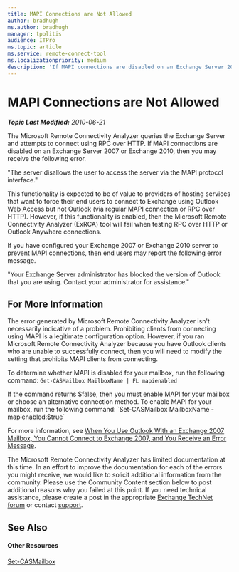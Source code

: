```yaml
---
title: MAPI Connections are Not Allowed
author: bradhugh
ms.author: bradhugh
manager: tpolitis
audience: ITPro 
ms.topic: article 
ms.service: remote-connect-tool
ms.localizationpriority: medium
description: 'If MAPI connections are disabled on an Exchange Server 2007 or Exchange 2010,  you may receive the following error: "The server disallows the user to access the server via the MAPI protocol interface."'
---
```



# MAPI Connections are Not Allowed


_**Topic Last Modified:** 2010-06-21_

The Microsoft Remote Connectivity Analyzer queries the Exchange Server and attempts to connect using RPC over HTTP. If MAPI connections are disabled on an Exchange Server 2007 or Exchange 2010, then you may receive the following error.

"The server disallows the user to access the server via the MAPI protocol interface."

This functionality is expected to be of value to providers of hosting services that want to force their end users to connect to Exchange using Outlook Web Access but not Outlook (via regular MAPI connection or RPC over HTTP). However, if this functionality is enabled, then the Microsoft Remote Connectivity Analyzer (ExRCA) tool will fail when testing RPC over HTTP or Outlook Anywhere connections.

If you have configured your Exchange 2007 or Exchange 2010 server to prevent MAPI connections, then end users may report the following error message.

"Your Exchange Server administrator has blocked the version of Outlook that you are using. Contact your administrator for assistance."


## For More Information

The error generated by Microsoft Remote Connectivity Analyzer isn't necessarily indicative of a problem. Prohibiting clients from connecting using MAPI is a legitimate configuration option. However, if you ran Microsoft Remote Connectivity Analyzer because you have Outlook clients who are unable to successfully connect, then you will need to modify the setting that prohibits MAPI clients from connecting.

To determine whether MAPI is disabled for your mailbox, run the following command:
`Get-CASMailbox MailboxName | FL mapienabled`

If the command returns $false, then you must enable MAPI for your mailbox or choose an alternative connection method. To enable MAPI for your mailbox, run the following command:
`Set-CASMailbox MailboxName -mapienabled:$true`

For more information, see [When You Use Outlook With an Exchange 2007 Mailbox, You Cannot Connect to Exchange 2007, and You Receive an Error Message](https://go.microsoft.com/fwlink/?linkid=100100).

The Microsoft Remote Connectivity Analyzer has limited documentation at this time. In an effort to improve the documentation for each of the errors you might receive, we would like to solicit additional information from the community. Please use the Community Content section below to post additional reasons why you failed at this point. If you need technical assistance, please create a post in the appropriate [Exchange TechNet forum](https://go.microsoft.com/fwlink/?linkid=73420) or contact [support](https://go.microsoft.com/fwlink/?linkid=8158).


## See Also

#### Other Resources

[Set-CASMailbox](https://technet.microsoft.com/library/bb125264.aspx)  
  

